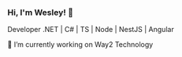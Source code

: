 ### Hi, I'm Wesley! 👋

Developer .NET | C# | TS | Node | NestJS | Angular

🔭 I’m currently working on Way2 Technology
